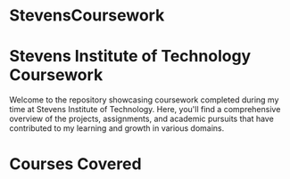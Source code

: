 # StevensCoursework

# Stevens Institute of Technology Coursework

Welcome to the repository showcasing coursework completed during my time at Stevens Institute of Technology. Here, you'll find a comprehensive overview of the projects, assignments, and academic pursuits that have contributed to my learning and growth in various domains.

# Courses Covered

